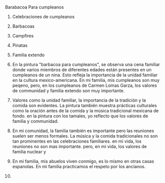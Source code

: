 Barabacoa Para cumpleanos
1. Celebraciones de cumpleanos
2. Barbacoas
3. Campfires
4. Pinatas
5. Familia extendo


1. En la pintura "barbacoa para cumpleanos", se observa una cena familiar donde varios miembros de diferentes edades están presentes en un cumpleanos de un nina. Esto refleja la importancia de la unidad familiar en la cultura mexico-americana. En mi familia, mis cumpleanos son muy peqeno, pero, en los cumpleanos de Carmen Lomas Garza, los valores de communidad y familia extendo son muy importante. 
2. Valores como la unidad familiar, la importancia de la tradición y la comida son evidentes. La pintura también muestra prácticas culturales como la oración antes de la comida y la música tradicional mexicana de fondo. en la pintura con los tamales, yo reflecto que los valores de familia y communidad.
3. En mi comunidad, la familia también es importante pero las reuniones suelen ser menos formales. La música y la comida tradicionales no son tan prominentes en las celebraciones familiares. en mi vida, los reuniones no son mas importante. pero, en mi vida, los valores de familia nuclear y 
4. En mi familia, mis abuelos viven conmigo, es lo mismo en otras casas espanolas. En mi familia practicamos el respeto por los ancianos.
5. 